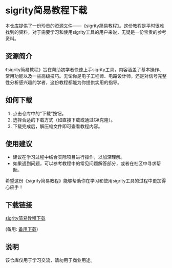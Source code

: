 # sigrity简易教程下载

本仓库提供了一份珍贵的资源文件——《sigrity简易教程》。这份教程是平时很难找到的资料，对于需要学习和使用sigrity工具的用户来说，无疑是一份宝贵的参考资料。

## 资源简介

《sigrity简易教程》旨在帮助初学者快速上手sigrity工具，内容涵盖了基本操作、常用功能以及一些高级技巧。无论你是电子工程师、电路设计师，还是对信号完整性分析感兴趣的学者，这份教程都能为你提供实用的指导。

## 如何下载

1. 点击仓库中的“下载”按钮。
2. 选择合适的下载方式（如直接下载或通过Git克隆）。
3. 下载完成后，解压缩文件即可查看教程内容。

## 使用建议

- 建议在学习过程中结合实际项目进行操作，以加深理解。
- 如果遇到问题，可以参考教程中的常见问题解答部分，或者在社区中寻求帮助。

希望这份《sigrity简易教程》能够帮助你在学习和使用sigrity工具的过程中更加得心应手！

## 下载链接
[sigrity简易教程下载](https://pan.quark.cn/s/3dbea2e452ea) 

(备用: [备用下载](https://pan.baidu.com/s/1pfqLq9_14GISJnjoL9tPdA?pwd=1234))

## 说明

该仓库仅用于学习交流，请勿用于商业用途。
